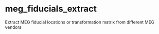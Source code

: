 # meg_fiducials_extract
Extract MEG fiducial locations or transformation matrix from different MEG vendors
